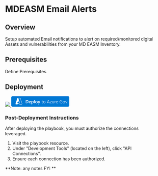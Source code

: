 # MDEASM Email Alerts

## Overview
Setup automated Email notifications to alert on required/monitored digital Assets and vulnerabilities  from your MD EASM Inventory.

## Prerequisites
Define Prerequisites.

## Deployment

<a href="https://portal.azure.com/#create/Microsoft.Template/uri/https%3A%2F%2Fraw.githubusercontent.com%2FAzure%2FMDEASM-Solutions%2Fmaster%2FAutomation%2FEASM%20Email%20Alerts%2Fazuredeploy.json" target="_blank">
    <img src="https://aka.ms/deploytoazurebutton"/>
</a>
<a href="https://portal.azure.us/#create/Microsoft.Template/uri/https%3A%2F%2Fraw.githubusercontent.com%2FAzure%2FMDEASM-Solutions%2Fmaster%2FAutomation%2FEASM%20Email%20Alerts%2Fazuredeploy.json" target="_blank">
    <img src="https://raw.githubusercontent.com/Azure/azure-quickstart-templates/master/1-CONTRIBUTION-GUIDE/images/deploytoazuregov.png"/>
</a>

### Post-Deployment Instructions
After deploying the playbook, you must authorize the connections leveraged.

1. Visit the playbook resource.
2. Under "Development Tools" (located on the left), click "API Connections".
3. Ensure each connection has been authorized.

**Note: any notes FYI **

